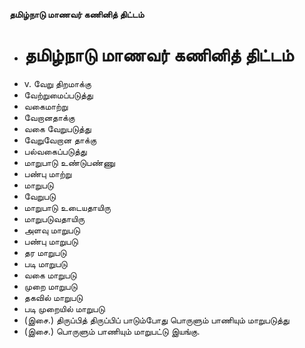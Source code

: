 **தமிழ்நாடு மாணவர் கணினித் திட்டம்**
- # தமிழ்நாடு மாணவர் கணினித் திட்டம்
- v. வேறு திறமாக்கு
- வேற்றுமைப்படுத்து
- வகைமாற்று
- வேறானதாக்கு
- வகை வேறுபடுத்து
- வேறுவேறான தாக்கு
- பல்வகைப்படுத்து
- மாறுபாடு உண்டுபண்ணு
- பண்பு மாற்று
- மாறுபடு
- வேறுபடு
- மாறுபாடு உடையதாயிரு
- மாறுபடுவதாயிரு
- அளவு மாறுபடு
- பண்பு மாறுபடு
- தர மாறுபடு
- படி மாறுபடு
- வகை மாறுபடு
- முறை மாறுபடு
- தகவில் மாறுபடு
- படி முறையில் மாறுபடு
- (இசை.) திருப்பித் திருப்பிப் பாடும்போது பொருளும் பாணியும் மாறுபடுத்து
- (இசை.) பொருளும் பாணியும் மாறுபட்டு இயங்கு.

